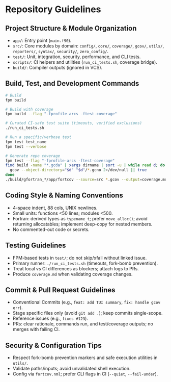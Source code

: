 # Repository Guidelines

## Project Structure & Module Organization
- `app/`: Entry point (`main.f90`).
- `src/`: Core modules by domain: `config/`, `core/`, `coverage/`, `gcov/`,
  `utils/`, `reporters/`, `syntax/`, `security/`, `zero_config/`.
- `test/`: Unit, integration, security, performance, and CLI tests.
- `scripts/`: CI helpers and utilities (`run_ci_tests.sh`, coverage bridge).
- `build/`: Compiler outputs (ignored in VCS).

## Build, Test, and Development Commands
```bash
# Build
fpm build

# Build with coverage
fpm build --flag "-fprofile-arcs -ftest-coverage"

# Curated CI-safe test suite (timeouts, verified exclusions)
./run_ci_tests.sh

# Run a specific/verbose test
fpm test test_name
fpm test --verbose

# Generate repo coverage
fpm test --flag "-fprofile-arcs -ftest-coverage"
find build -name "*.gcda" | xargs dirname | sort -u | while read d; do
  gcov --object-directory="$d" "$d"/*.gcno 2>/dev/null || true
done
./build/gfortran_*/app/fortcov --source=src *.gcov --output=coverage.md
```

## Coding Style & Naming Conventions
- 4-space indent, 88 cols, UNIX newlines.
- Small units: functions <50 lines; modules <500.
- Fortran: derived types as `typename_t`; prefer `move_alloc()`; avoid returning
  allocatables; implement deep-copy for nested members.
- No commented-out code or secrets.

## Testing Guidelines
- FPM-based tests in `test/`; do not skip/xfail without linked issue.
- Primary runner: `./run_ci_tests.sh` (timeouts, fork-bomb prevention).
- Treat local vs CI differences as blockers; attach logs to PRs.
- Produce `coverage.md` when validating coverage changes.

## Commit & Pull Request Guidelines
- Conventional Commits (e.g., `feat: add TUI summary`, `fix: handle gcov err`).
- Stage specific files only (avoid `git add .`); keep commits single-scope.
- Reference issues (e.g., `fixes #123`).
- PRs: clear rationale, commands run, and test/coverage outputs; no merges with
  failing CI.

## Security & Configuration Tips
- Respect fork-bomb prevention markers and safe execution utilities in `utils/`.
- Validate paths/inputs; avoid unvalidated shell execution.
- Config via `fortcov.nml`; prefer CLI flags in CI (`--quiet`, `--fail-under`).

